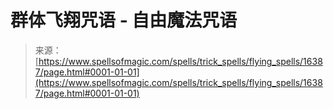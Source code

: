 <!--yml

category: 未分类

date: 2024-06-12 18:56:30

-->

# 群体飞翔咒语 - 自由魔法咒语

> 来源：[https://www.spellsofmagic.com/spells/trick_spells/flying_spells/16387/page.html#0001-01-01](https://www.spellsofmagic.com/spells/trick_spells/flying_spells/16387/page.html#0001-01-01)
